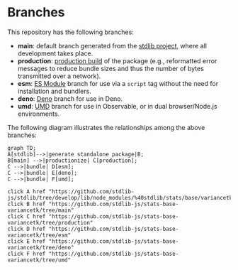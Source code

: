 <!--

@license Apache-2.0

Copyright (c) 2022 The Stdlib Authors.

Licensed under the Apache License, Version 2.0 (the "License");
you may not use this file except in compliance with the License.
You may obtain a copy of the License at

    http://www.apache.org/licenses/LICENSE-2.0

Unless required by applicable law or agreed to in writing, software
distributed under the License is distributed on an "AS IS" BASIS,
WITHOUT WARRANTIES OR CONDITIONS OF ANY KIND, either express or implied.
See the License for the specific language governing permissions and
limitations under the License.

-->

# Branches

This repository has the following branches:

-   **main**: default branch generated from the [stdlib project][stdlib-url], where all development takes place.
-   **production**: [production build][production-url] of the package (e.g., reformatted error messages to reduce bundle sizes and thus the number of bytes transmitted over a network).
-   **esm**: [ES Module][esm-url] branch for use via a `script` tag without the need for installation and bundlers.
-   **deno**: [Deno][deno-url] branch for use in Deno.
-   **umd**: [UMD][umd-url] branch for use in Observable, or in dual browser/Node.js environments.

The following diagram illustrates the relationships among the above branches:

```mermaid
graph TD;
A[stdlib]-->|generate standalone package|B;
B[main] -->|productionize| C[production];
C -->|bundle| D[esm];
C -->|bundle| E[deno];
C -->|bundle| F[umd];

click A href "https://github.com/stdlib-js/stdlib/tree/develop/lib/node_modules/%40stdlib/stats/base/variancetk"
click B href "https://github.com/stdlib-js/stats-base-variancetk/tree/main"
click C href "https://github.com/stdlib-js/stats-base-variancetk/tree/production"
click D href "https://github.com/stdlib-js/stats-base-variancetk/tree/esm"
click E href "https://github.com/stdlib-js/stats-base-variancetk/tree/deno"
click F href "https://github.com/stdlib-js/stats-base-variancetk/tree/umd"
```

[stdlib-url]: https://github.com/stdlib-js/stdlib/tree/develop/lib/node_modules/%40stdlib/stats/base/variancetk
[production-url]: https://github.com/stdlib-js/stats-base-variancetk/tree/production
[deno-url]: https://github.com/stdlib-js/stats-base-variancetk/tree/deno
[umd-url]: https://github.com/stdlib-js/stats-base-variancetk/tree/umd
[esm-url]: https://github.com/stdlib-js/stats-base-variancetk/tree/esm